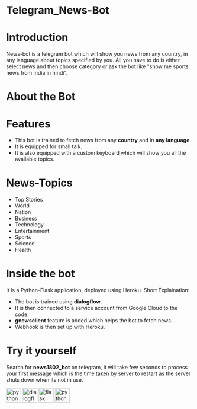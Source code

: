 # Telegram_News-Bot
# Introduction 
News-bot is a telegram bot which will show you news from any country, in any language about topics specified by you. All you have to do is either select news and then choose category or ask the bot like "show me sports news from india in hindi".
# About the Bot
# Features
* This bot is trained to fetch news from any **country** and in **any language**.
* It is equipped for small talk.
* It is also equipped with a custom keyboard which will show you all the available topics.
# News-Topics
* Top Stories
* World
* Nation
* Business
* Technology
* Entertainment
* Sports
* Science
* Health
# Inside the bot
It is a Python-Flask application, deployed using Heroku. 
Short Explaination:
* The bot is trained using **dialogflow**.
* It is then connected to a service account from Google Cloud to the code.
* **gnewsclient** feature is added which helps the bot to fetch news.
* Webhook is then set up with Heroku.
# Try it yourself
Search for **news1802_bot** on telegram, it will take few seconds to process your first message which is the time taken by server to restart as the server shuts down when its not in use. 

<a href="https://python.org/" title="python"><img src="https://github.com/get-icon/geticon/raw/master/icons/python.svg" alt="python" width="40px" height="40px"></a>
<a href="https://dialogflow.org/" title="python"><img src="https://github.com/get-icon/geticon/raw/master/icons/dialogflow.svg" alt="dialogflow" width="40px" height="40px"></a>
<a href="https://flask.org/" title="python"><img src="https://github.com/get-icon/geticon/raw/master/icons/flask.svg" alt="flask" width="40px" height="40px"></a>
<a href="https://heroku.org/" title="heroku"><img src="https://github.com/get-icon/geticon/raw/master/icons/heroku.svg" alt="python" width="40px" height="40px"></a>

